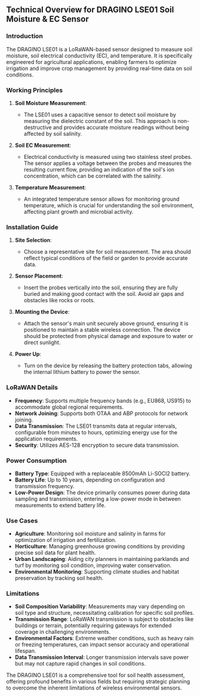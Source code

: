 ## Technical Overview for DRAGINO LSE01 Soil Moisture & EC Sensor

### Introduction
The DRAGINO LSE01 is a LoRaWAN-based sensor designed to measure soil moisture, soil electrical conductivity (EC), and temperature. It is specifically engineered for agricultural applications, enabling farmers to optimize irrigation and improve crop management by providing real-time data on soil conditions.

### Working Principles

1. **Soil Moisture Measurement**:
   - The LSE01 uses a capacitive sensor to detect soil moisture by measuring the dielectric constant of the soil. This approach is non-destructive and provides accurate moisture readings without being affected by soil salinity.

2. **Soil EC Measurement**:
   - Electrical conductivity is measured using two stainless steel probes. The sensor applies a voltage between the probes and measures the resulting current flow, providing an indication of the soil's ion concentration, which can be correlated with the salinity.

3. **Temperature Measurement**:
   - An integrated temperature sensor allows for monitoring ground temperature, which is crucial for understanding the soil environment, affecting plant growth and microbial activity.

### Installation Guide

1. **Site Selection**:
   - Choose a representative site for soil measurement. The area should reflect typical conditions of the field or garden to provide accurate data.

2. **Sensor Placement**:
   - Insert the probes vertically into the soil, ensuring they are fully buried and making good contact with the soil. Avoid air gaps and obstacles like rocks or roots.

3. **Mounting the Device**:
   - Attach the sensor's main unit securely above ground, ensuring it is positioned to maintain a stable wireless connection. The device should be protected from physical damage and exposure to water or direct sunlight.

4. **Power Up**:
   - Turn on the device by releasing the battery protection tabs, allowing the internal lithium battery to power the sensor.

### LoRaWAN Details

- **Frequency**: Supports multiple frequency bands (e.g., EU868, US915) to accommodate global regional requirements.
- **Network Joining**: Supports both OTAA and ABP protocols for network joining.
- **Data Transmission**: The LSE01 transmits data at regular intervals, configurable from minutes to hours, optimizing energy use for the application requirements.
- **Security**: Utilizes AES-128 encryption to secure data transmission.

### Power Consumption

- **Battery Type**: Equipped with a replaceable 8500mAh Li-SOCl2 battery.
- **Battery Life**: Up to 10 years, depending on configuration and transmission frequency.
- **Low-Power Design**: The device primarily consumes power during data sampling and transmission, entering a low-power mode in between measurements to extend battery life.

### Use Cases

- **Agriculture**: Monitoring soil moisture and salinity in farms for optimization of irrigation and fertilization.
- **Horticulture**: Managing greenhouse growing conditions by providing precise soil data for plant health.
- **Urban Landscaping**: Aiding city planners in maintaining parklands and turf by monitoring soil condition, improving water conservation.
- **Environmental Monitoring**: Supporting climate studies and habitat preservation by tracking soil health.

### Limitations

- **Soil Composition Variability**: Measurements may vary depending on soil type and structure, necessitating calibration for specific soil profiles.
- **Transmission Range**: LoRaWAN transmission is subject to obstacles like buildings or terrain, potentially requiring gateways for extended coverage in challenging environments.
- **Environmental Factors**: Extreme weather conditions, such as heavy rain or freezing temperatures, can impact sensor accuracy and operational lifespan.
- **Data Transmission Interval**: Longer transmission intervals save power but may not capture rapid changes in soil conditions.

The DRAGINO LSE01 is a comprehensive tool for soil health assessment, offering profound benefits in various fields but requiring strategic planning to overcome the inherent limitations of wireless environmental sensors.